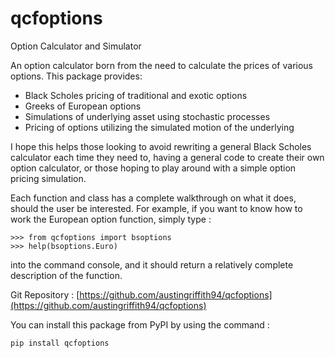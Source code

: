 # qcfoptions
Option Calculator and Simulator

An option calculator born from the need to calculate the prices of various options. This package provides:

* Black Scholes pricing of traditional and exotic options
* Greeks of European options
* Simulations of underlying asset using stochastic processes
* Pricing of options utilizing the simulated motion of the underlying

I hope this helps those looking to avoid rewriting a general Black Scholes calculator each time they need to, having a general code to create their own option calculator, or those hoping to play around with a simple option pricing simulation.

Each function and class has a complete walkthrough on what it does, should the user be interested. For example, if you want to know how to work the European option function, simply type :

    >>> from qcfoptions import bsoptions
    >>> help(bsoptions.Euro)

into the command console, and it should return a relatively complete description of the function.

Git Repository : [https://github.com/austingriffith94/qcfoptions](https://github.com/austingriffith94/qcfoptions)

You can install this package from PyPI by using the command :

    pip install qcfoptions

